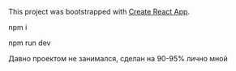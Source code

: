 This project was bootstrapped with [Create React App](https://github.com/facebook/create-react-app).

npm i

npm run dev

Давно проектом не занимался, сделан на 90-95% лично мной

